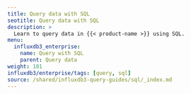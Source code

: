 ```yaml
---
title: Query data with SQL
seotitle: Query data with SQL
description: >
  Learn to query data in {{< product-name >}} using SQL.
menu:
  influxdb3_enterprise:
    name: Query with SQL
    parent: Query data
weight: 101
influxdb3/enterprise/tags: [query, sql]
source: /shared/influxdb3-query-guides/sql/_index.md
---
```


<!--
The content for this page is at content/shared/influxdb3-query-guides/sql/_index.md
-->

